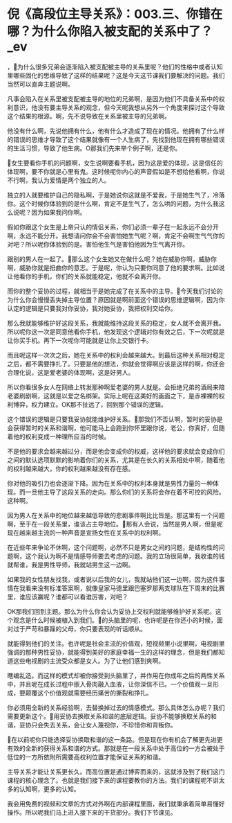 # 倪《高段位主导关系》：003.三、你错在哪？为什么你陷入被支配的关系中了？_ev

，🎼为什么很多兄弟会逐渐陷入被支配被主导的关系里呢？他们的性格中或者认知里哪些固化的思维导致了这样的结果呢？这是今天这节课我们要解决的问题。我们当然可以直奔主题说啊。

凡事会陷入在关系里被支配被主导的地位的兄弟啊，是因为他们不具备关系中的权利意识，他没有要主导关系的观念，但今天呢我想从另外一个角度来探讨这个导致这个结果的根源。啊，先不说导致在关系里被主导的兄弟啊。

他没有什么啊，先说他拥有什么，他有什么才造成了现在的情况。他拥有了什么样的错误的思维才导致了这个结果就像有一个人生病了，先找到他现在拥有哪些错误的生活习惯，导致了他生病。O那我们先来举个例子啊，还是你。

🎼女生要看你手机的问题啊，女生说啊要看手机，因为这是爱的体现，这是信任的体现啊，要不你就是心里有鬼。这时候呢你内心的声音假如是不想给他看啊，你说不行啊，我认为爱情是两个独立的人。

独立的人就要维护自己的隐私啊，于是她说你这就是不爱我，于是她生气了，冷落你。这个时候你体验到的是什么啊，肯定不是生气了，怎么哄的问题，为什么我这么说呢？因为如果我问你啊。

假如你跟这个女生是上帝只认的情侣关系，你们必须一辈子在一起永远不会分开啊，永远不能分开。我想请问你会不会害怕她生气呢？啊，肯定不会啊生气气你的对吧？所以呢你体验到的是。害怕他生气是害怕他因为生气离开你。

跟别的男人在一起了。🎼那么这个女生她又在做什么呢？她在威胁你啊，威胁你啊，威胁你就是扭曲你的意志。于是呢，你认为只要你同意了他的要求啊。比如说让他看你的手机，你们的关系就能稳定，他就不会离开你。

而你的整个妥协的过程，就相当于是她完成了在关系中的主导。🎼今天我们讨论的为什么你会慢慢丢失掉主导位置？原因就是啊前面这个错误的思维逻辑啊，因为你认定的逻辑是只要我对你妥协，我对她妥协，我把权利交给你。

那么我就能够维护好这段关系，我就能维持这段关系的稳定，女人就不会离开我。所以呢你这一次是同意他看你手机，他发现这个逻辑对你有效之后，下一次呢就是让你买手机。再下一次呢你可能就是让你上交银行卡。

而且呢这样一次次之后，她在关系中的权利会越来越大。到最后这种关系相对稳定之后，都不需要挣扎了。只要是他的想法，你就会觉得啊应该是这样的啊，你还会合理化说，这是爱老婆的体现啊，这是好男人。

所以你看很多女人在网络上转发那种啊爱老婆的男人就是。会拒绝兄弟的酒局来陪老婆刷剧啊，这就是以爱之名绑架。实际上呢在这美好的画面之下，是赤裸裸的权利博弈，权力建立。OK那不扯远了，回到那个错误的逻辑。

这个错误的逻辑是只要我妥协就能维护好关系。🎼那我们不否认啊，暂时的妥协是会获得暂时的关系和谐啊，他可能马上会跑到你怀里跟你说，老公，你真好，但随着他的权利变成一种理所应当的时候。

不是他的要求会越来越过分，而是他会变成你的权威，这样他的要求就会变成你们之间的默认选项默默的影响着你们的关系，尤其是在长久的关系相处中啊，随着他的权利越来越大，你的权利越来越没有存在感。

你对他的吸引力也会逐渐下降。因为在关系中的权利本身就是男性力量的一种体现。而一旦他主导了这段关系的走向。那么你们的关系将会存在着不可控的风险。这种啊。

因为男人在关系中的地位越来越低导致的悲剧事件啊比比皆是。那这里有一个问题啊，至于在一段关系里，谁该占主导地位。🎼那有人会说，当然是男人啊，但是呢现在越来越主流的一种声音是宣扬女性在关系中的权利啊。

在近些年来争论不休啊，这个问题啊，必然不只是男女之间的问题，是结构性的问题啊，这个我认为啊不是情感导师要去考虑的问题。我的立场很简单，我收谁的钱就帮谁，我是男性导师，我就站男生这一边啊。

如果我的女性朋友找我，或者说以后我的女儿，我就站他们这一边啊，因为这件事情在我看来没有标准答案啊，就像皇家马德里跟巴塞罗那两支球队在下周末的比赛里，谁应该赢呢？谁都可以看谁厉害，对吧？

OK那我们回到主题。那么为什么你会认为妥协上交权利就能够维护好关系呢。这个观念是什么时候被植入到我们。🎼的头脑里的呢，也许呢是在你还小的时候，面对过于严苛和暴躁的父母，你只要表现的听话顺从。

就能得到他们的关注。也许呢是社会主流的价值观，短视频里小说里啊，电视剧里强调的那种男性妥协，就能得到美好的家庭幸福一生的这样的理念，但是我们都知道这些电视剧的主流受众都是女人。为了让他们感到爽啊。

瞎编乱造。而这样的模式却被你接受到头脑里了，并作用在你成年之后的两性关系中，并且呢在成长过程中嵌入骨肉融入血液，让你深信不已。一个价值观一旦形成，要颠覆这个价值观就需要经历痛苦的撕裂和挣扎。

你必须用全新的关系经验啊，去替换掉过去的情感模式。那么具体怎么办呢？我们需要更新这个。🎼用妥协去换取关系和谐的底层逻辑。妥协不能够换取关系的和谐，妥协只会失去关系，会让女人蔑视你，不珍惜你和背叛你。

🎼在以前呢你只能选择妥协换取和谐的这一条路。但是现在你有机会了解更先进更有效的全新的获得关系和谐的方式。那就是在一段关系中处于高位的一方会被处于低位的一方所依附所需要高权利位置才能保证关系的和谐。

主导关系才能让关系更长久。而高位置是通过博弈而来的，这就涉及到了我们这门课程的核心理念了。也就是我们接下来的课程要教你的方法。我们的课程呢不讲太多的认知啊，更多的认知。

我会用免费的视频和文章的方式对外啊在内部课程里面，我们就秉承着简单易懂好操作。所以呢我们马上进入接下来的干货部分。我们下节课见。

